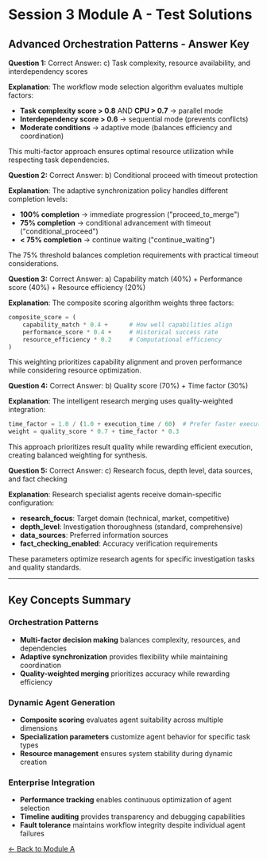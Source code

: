 # Session 3 Module A - Test Solutions

## Advanced Orchestration Patterns - Answer Key

**Question 1:** Correct Answer: c) Task complexity, resource availability, and interdependency scores  

**Explanation**: The workflow mode selection algorithm evaluates multiple factors:
- **Task complexity score > 0.8** AND **CPU > 0.7** → parallel mode
- **Interdependency score > 0.6** → sequential mode (prevents conflicts)
- **Moderate conditions** → adaptive mode (balances efficiency and coordination)

This multi-factor approach ensures optimal resource utilization while respecting task dependencies.

**Question 2:** Correct Answer: b) Conditional proceed with timeout protection  

**Explanation**: The adaptive synchronization policy handles different completion levels:
- **100% completion** → immediate progression ("proceed_to_merge")
- **75% completion** → conditional advancement with timeout ("conditional_proceed") 
- **< 75% completion** → continue waiting ("continue_waiting")

The 75% threshold balances completion requirements with practical timeout considerations.

**Question 3:** Correct Answer: a) Capability match (40%) + Performance score (40%) + Resource efficiency (20%)  

**Explanation**: The composite scoring algorithm weights three factors:
```python
composite_score = (
    capability_match * 0.4 +      # How well capabilities align
    performance_score * 0.4 +     # Historical success rate  
    resource_efficiency * 0.2     # Computational efficiency
)
```

This weighting prioritizes capability alignment and proven performance while considering resource optimization.

**Question 4:** Correct Answer: b) Quality score (70%) + Time factor (30%)  

**Explanation**: The intelligent research merging uses quality-weighted integration:
```python
time_factor = 1.0 / (1.0 + execution_time / 60)  # Prefer faster execution
weight = quality_score * 0.7 + time_factor * 0.3
```

This approach prioritizes result quality while rewarding efficient execution, creating balanced weighting for synthesis.

**Question 5:** Correct Answer: c) Research focus, depth level, data sources, and fact checking  

**Explanation**: Research specialist agents receive domain-specific configuration:
- **research_focus**: Target domain (technical, market, competitive)
- **depth_level**: Investigation thoroughness (standard, comprehensive)
- **data_sources**: Preferred information sources
- **fact_checking_enabled**: Accuracy verification requirements

These parameters optimize research agents for specific investigation tasks and quality standards.

---

## Key Concepts Summary

### Orchestration Patterns
- **Multi-factor decision making** balances complexity, resources, and dependencies
- **Adaptive synchronization** provides flexibility while maintaining coordination
- **Quality-weighted merging** prioritizes accuracy while rewarding efficiency

### Dynamic Agent Generation
- **Composite scoring** evaluates agent suitability across multiple dimensions
- **Specialization parameters** customize agent behavior for specific task types
- **Resource management** ensures system stability during dynamic creation

### Enterprise Integration
- **Performance tracking** enables continuous optimization of agent selection
- **Timeline auditing** provides transparency and debugging capabilities
- **Fault tolerance** maintains workflow integrity despite individual agent failures

[← Back to Module A](Session3_ModuleA_Advanced_Orchestration_Patterns.md)